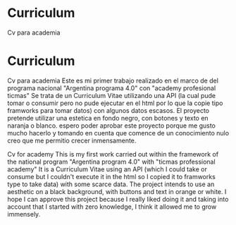 # Curriculum
Cv para academia
# Curriculum
Cv para academia
Este es mi primer trabajo realizado en el marco de del programa nacional  "Argentina programa 4.0"  con "academy profesional ticmas"
Se trata de un Curriculum Vitae utilizando una API (la cual pude tomar o consumir pero no pude ejecutar en el html por lo que la copie tipo framworks para tomar datos) con algunos datos escasos. El proyecto pretende utilizar una estetica en fondo negro, con botones y texto en naranja o blanco. espero poder aprobar este proyecto porque me gusto mucho hacerlo y tomando en cuenta que comence de un conocimiento nulo creo que me permitio crecer inmensamente. 

Cv for academy
This is my first work carried out within the framework of the national program "Argentina program 4.0" with "ticmas professional academy"
It is a Curriculum Vitae using an API (which I could take or consume but I couldn't execute it in the html so I copied it to framworks type to take data) with some scarce data. The project intends to use an aesthetic on a black background, with buttons and text in orange or white. I hope I can approve this project because I really liked doing it and taking into account that I started with zero knowledge, I think it allowed me to grow immensely.
